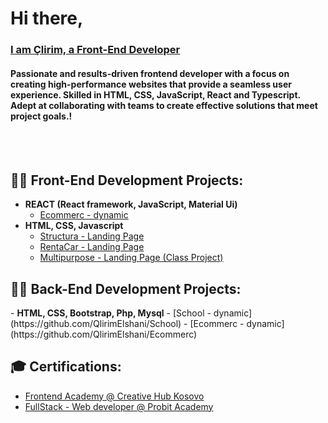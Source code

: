 <h1>Hi there,<br> 
<h3><a href="https://github.com/QlirimElshani">I am Çlirim, a Front-End Developer</a></h3>
<h4>Passionate and results-driven frontend developer with a focus on creating high-performance websites that provide a seamless user experience. Skilled in HTML, CSS, JavaScript, React and Typescript. Adept at collaborating with teams to create effective solutions that meet project goals.!</h4>
<br/>
<br/>
<h2>👨‍💻 Front-End Development Projects:</h2>

  - <b>REACT (React framework, JavaScript, Material Ui)</b>
    - [Ecommerc - dynamic](https://github.com/QlirimElshani/Ecommerc)
 - <b>HTML, CSS, Javascript</b>
   - [Structura - Landing Page](https://github.com/QlirimElshani/structura)
   - [RentaCar - Landing Page](https://github.com/QlirimElshani/RentaCar)
   - [Multipurpose - Landing Page (Class Project)](https://github.com/QlirimElshani/Multipurpose---Landing-Page) 
  
 <h2>👨‍💻  Back-End Development Projects:</h2>
    - <b>HTML, CSS, Bootstrap, Php, Mysql</b>
      - [School - dynamic](https://github.com/QlirimElshani/School)
      - [Ecommerc - dynamic](https://github.com/QlirimElshani/Ecommerc)
    </br>
<h2>🎓 Certifications:</h2>

 - [Frontend Academy @ Creative Hub Kosovo]()
 - [FullStack - Web developer @ Probit Academy]()
<br/>  


